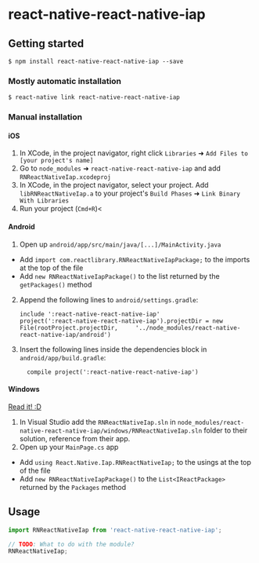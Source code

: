 
# react-native-react-native-iap

## Getting started

`$ npm install react-native-react-native-iap --save`

### Mostly automatic installation

`$ react-native link react-native-react-native-iap`

### Manual installation


#### iOS

1. In XCode, in the project navigator, right click `Libraries` ➜ `Add Files to [your project's name]`
2. Go to `node_modules` ➜ `react-native-react-native-iap` and add `RNReactNativeIap.xcodeproj`
3. In XCode, in the project navigator, select your project. Add `libRNReactNativeIap.a` to your project's `Build Phases` ➜ `Link Binary With Libraries`
4. Run your project (`Cmd+R`)<

#### Android

1. Open up `android/app/src/main/java/[...]/MainActivity.java`
  - Add `import com.reactlibrary.RNReactNativeIapPackage;` to the imports at the top of the file
  - Add `new RNReactNativeIapPackage()` to the list returned by the `getPackages()` method
2. Append the following lines to `android/settings.gradle`:
  	```
  	include ':react-native-react-native-iap'
  	project(':react-native-react-native-iap').projectDir = new File(rootProject.projectDir, 	'../node_modules/react-native-react-native-iap/android')
  	```
3. Insert the following lines inside the dependencies block in `android/app/build.gradle`:
  	```
      compile project(':react-native-react-native-iap')
  	```

#### Windows
[Read it! :D](https://github.com/ReactWindows/react-native)

1. In Visual Studio add the `RNReactNativeIap.sln` in `node_modules/react-native-react-native-iap/windows/RNReactNativeIap.sln` folder to their solution, reference from their app.
2. Open up your `MainPage.cs` app
  - Add `using React.Native.Iap.RNReactNativeIap;` to the usings at the top of the file
  - Add `new RNReactNativeIapPackage()` to the `List<IReactPackage>` returned by the `Packages` method


## Usage
```javascript
import RNReactNativeIap from 'react-native-react-native-iap';

// TODO: What to do with the module?
RNReactNativeIap;
```
  